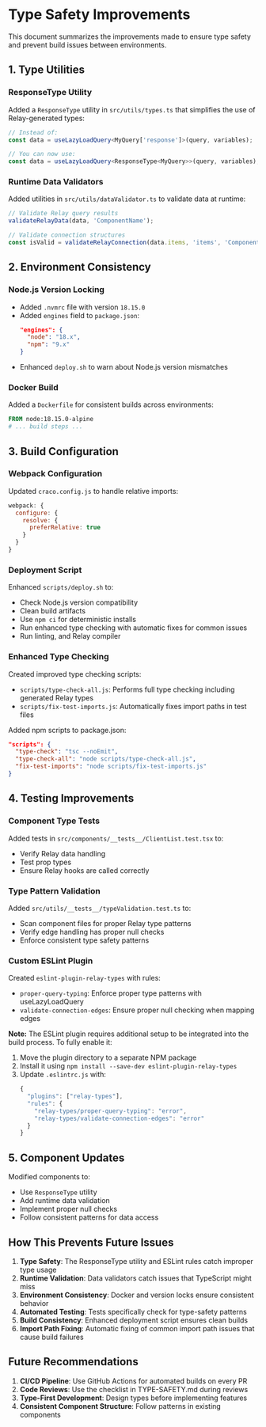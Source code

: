 # Type Safety Improvements

This document summarizes the improvements made to ensure type safety and prevent build issues between environments.

## 1. Type Utilities

### ResponseType Utility

Added a `ResponseType` utility in `src/utils/types.ts` that simplifies the use of Relay-generated types:

```typescript
// Instead of:
const data = useLazyLoadQuery<MyQuery['response']>(query, variables);

// You can now use:
const data = useLazyLoadQuery<ResponseType<MyQuery>>(query, variables);
```

### Runtime Data Validators

Added utilities in `src/utils/dataValidator.ts` to validate data at runtime:

```typescript
// Validate Relay query results
validateRelayData(data, 'ComponentName');

// Validate connection structures
const isValid = validateRelayConnection(data.items, 'items', 'ComponentName');
```

## 2. Environment Consistency

### Node.js Version Locking

- Added `.nvmrc` file with version `18.15.0`
- Added `engines` field to `package.json`:
  ```json
  "engines": {
    "node": "18.x",
    "npm": "9.x"
  }
  ```
- Enhanced `deploy.sh` to warn about Node.js version mismatches

### Docker Build

Added a `Dockerfile` for consistent builds across environments:
```dockerfile
FROM node:18.15.0-alpine
# ... build steps ...
```

## 3. Build Configuration

### Webpack Configuration

Updated `craco.config.js` to handle relative imports:
```javascript
webpack: {
  configure: {
    resolve: {
      preferRelative: true
    }
  }
}
```

### Deployment Script

Enhanced `scripts/deploy.sh` to:
- Check Node.js version compatibility
- Clean build artifacts
- Use `npm ci` for deterministic installs
- Run enhanced type checking with automatic fixes for common issues
- Run linting, and Relay compiler

### Enhanced Type Checking

Created improved type checking scripts:
- `scripts/type-check-all.js`: Performs full type checking including generated Relay types
- `scripts/fix-test-imports.js`: Automatically fixes import paths in test files

Added npm scripts to package.json:
```json
"scripts": {
  "type-check": "tsc --noEmit",
  "type-check-all": "node scripts/type-check-all.js",
  "fix-test-imports": "node scripts/fix-test-imports.js"
}
```

## 4. Testing Improvements

### Component Type Tests

Added tests in `src/components/__tests__/ClientList.test.tsx` to:
- Verify Relay data handling
- Test prop types
- Ensure Relay hooks are called correctly

### Type Pattern Validation

Added `src/utils/__tests__/typeValidation.test.ts` to:
- Scan component files for proper Relay type patterns
- Verify edge handling has proper null checks
- Enforce consistent type safety patterns

### Custom ESLint Plugin

Created `eslint-plugin-relay-types` with rules:
- `proper-query-typing`: Enforce proper type patterns with useLazyLoadQuery
- `validate-connection-edges`: Ensure proper null checking when mapping edges

**Note:** The ESLint plugin requires additional setup to be integrated into the build process. To fully enable it:

1. Move the plugin directory to a separate NPM package
2. Install it using `npm install --save-dev eslint-plugin-relay-types`
3. Update `.eslintrc.js` with:
   ```javascript
   {
     "plugins": ["relay-types"],
     "rules": {
       "relay-types/proper-query-typing": "error",
       "relay-types/validate-connection-edges": "error"
     }
   }
   ```

## 5. Component Updates

Modified components to:
- Use `ResponseType` utility
- Add runtime data validation
- Implement proper null checks
- Follow consistent patterns for data access

## How This Prevents Future Issues

1. **Type Safety**: The ResponseType utility and ESLint rules catch improper type usage
2. **Runtime Validation**: Data validators catch issues that TypeScript might miss
3. **Environment Consistency**: Docker and version locks ensure consistent behavior
4. **Automated Testing**: Tests specifically check for type-safety patterns
5. **Build Consistency**: Enhanced deployment script ensures clean builds
6. **Import Path Fixing**: Automatic fixing of common import path issues that cause build failures

## Future Recommendations

1. **CI/CD Pipeline**: Use GitHub Actions for automated builds on every PR
2. **Code Reviews**: Use the checklist in TYPE-SAFETY.md during reviews
3. **Type-First Development**: Design types before implementing features
4. **Consistent Component Structure**: Follow patterns in existing components 